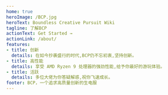 ```yaml
---
home: true
heroImage: /BCP.jpg
heroText: Boundless Creative Pursuit Wiki
tagline: 了解BCP
actionText: Get Started →
actionLink: /about/
features:
- title: 创新
  details: 在如今抄袭盛行的时代,BCP仍不忘初衷,坚持创新。
- title: 高性能
  details: 享受 AMD Ryzen 9 处理器的强劲性能,给予你最好的游玩体验。
- title: 活跃
  details: 多位大佬为你答疑解惑,祝你飞速成长。
footer: BCP，一个追求高质量创新的生电服
---
```

